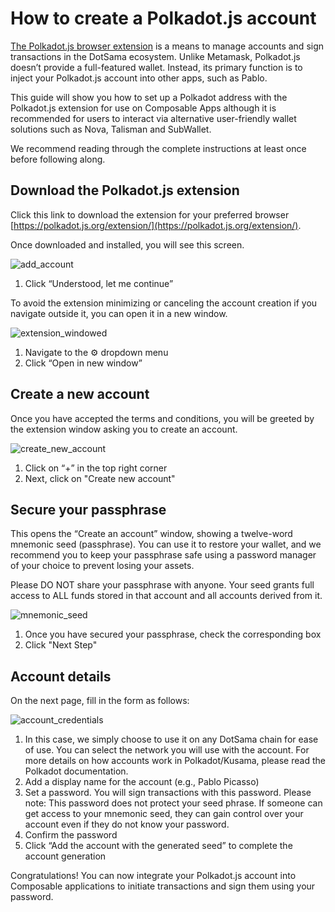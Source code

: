 # How to create a Polkadot.js account

[The Polkadot.js browser extension](https://polkadot.js.org/extension/) is a means to manage accounts and sign transactions in the DotSama ecosystem. 
Unlike Metamask, Polkadot.js doesn’t provide a full-featured wallet. Instead, 
its primary function is to inject your Polkadot.js account into other apps, such as Pablo.

This guide will show you how to set up a Polkadot address with the Polkadot.js extension for use on Composable Apps although it is recommended for users to interact via alternative user-friendly wallet solutions such as Nova, Talisman and SubWallet. 

We recommend reading through the complete instructions at least once before following along.

## Download the Polkadot.js extension
Click this link to download the extension for your preferred browser
[https://polkadot.js.org/extension/](https://polkadot.js.org/extension/).

Once downloaded and installed, you will see this screen.

![add_account](./images-polkadotjs-extension-create-account/add-account.png)

1. Click “Understood, let me continue”

To avoid the extension minimizing or canceling the account creation if you navigate outside it, 
you can open it in a new window.

![extension_windowed](./images-polkadotjs-extension-create-account/extension-windowed.png)

1. Navigate to the ⚙️ dropdown menu
2. Click “Open in new window”

## Create a new account

Once you have accepted the terms and conditions, you will be greeted by the extension window asking you to create an account.

![create_new_account](./images-polkadotjs-extension-create-account/create-new-account.png)

1. Click on “+” in the top right corner
2. Next, click on "Create new account"

## Secure your passphrase

This opens the “Create an account” window, showing a twelve-word mnemonic seed (passphrase). 
You can use it to restore your wallet, 
and we recommend you to keep your passphrase safe using a password manager of your choice to prevent losing your assets.

Please DO NOT share your passphrase with anyone. 
Your seed grants full access to ALL funds stored in that account and all accounts derived from it.

![mnemonic_seed](./images-polkadotjs-extension-create-account/mnemonic-seed-polkadotjs.png)

1. Once you have secured your passphrase, check the corresponding box
2. Click "Next Step"

## Account details

On the next page, fill in the form as follows:

![account_credentials](./images-polkadotjs-extension-create-account/account-credentials.png)

1. In this case, we simply choose to use it on any DotSama chain for ease of use.
   You can select the network you will use with the account.
   For more details on how accounts work in Polkadot/Kusama, please read the Polkadot documentation.
2. Add a display name for the account (e.g., Pablo Picasso)
3. Set a password. You will sign transactions with this password. Please note: 
   This password does not protect your seed phrase. If someone can get access to your mnemonic seed, 
   they can gain control over your account even if they do not know your password.
4. Confirm the password
5. Click “Add the account with the generated seed” to complete the account generation

Congratulations! You can now integrate your Polkadot.js account into Composable applications to initiate transactions and sign them using your password. 
